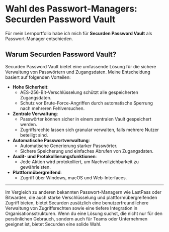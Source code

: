 # Wahl des Passwort-Managers: Securden Password Vault

Für mein Lernportfolio habe ich mich für **Securden Password Vault** als Passwort-Manager entschieden.  

## Warum Securden Password Vault?  
Securden Password Vault bietet eine umfassende Lösung für die sichere Verwaltung von Passwörtern und Zugangsdaten. Meine Entscheidung basiert auf folgenden Vorteilen:  

- **Hohe Sicherheit**:  
  - AES-256-Bit-Verschlüsselung schützt alle gespeicherten Zugangsdaten.  
  - Schutz vor Brute-Force-Angriffen durch automatische Sperrung nach mehreren Fehlversuchen.  
- **Zentrale Verwaltung**:  
  - Passwörter können sicher in einem zentralen Vault gespeichert werden.  
  - Zugriffsrechte lassen sich granular verwalten, falls mehrere Nutzer beteiligt sind.  
- **Automatische Passwortverwaltung**:  
  - Automatische Generierung starker Passwörter.  
  - Sichere Speicherung und einfaches Abrufen von Zugangsdaten.  
- **Audit- und Protokollierungsfunktionen**:  
  - Jede Aktion wird protokolliert, um Nachvollziehbarkeit zu gewährleisten.  
- **Plattformübergreifend**:  
  - Zugriff über Windows, macOS und Web-Interfaces.  

---
Im Vergleich zu anderen bekannten Passwort-Managern wie LastPass oder Bitwarden, die auch starke Verschlüsselung und plattformübergreifenden Zugriff bieten, bietet Securden zusätzlich eine benutzerfreundlichere Verwaltung von Zugriffsrechten sowie eine tiefere Integration in Organisationsstrukturen. Wenn du eine Lösung suchst, die nicht nur für den persönlichen Gebrauch, sondern auch für Teams oder Unternehmen geeignet ist, bietet Securden eine solide Wahl.
